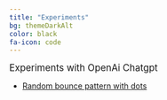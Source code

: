 ```yaml
---
title: "Experiments"
bg: themeDarkAlt
color: black
fa-icon: code
---
```


<p style="text-align:left;">
<span style="font-size:larger;">
Experiments with OpenAi Chatgpt
</span>
</p>

- [Random bounce pattern with dots](/blog_posts/experiments/experiment1/dots.html)

